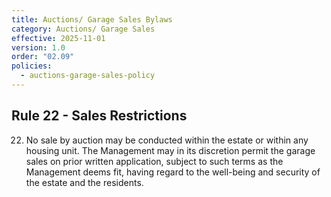 ```yaml
---
title: Auctions/ Garage Sales Bylaws
category: Auctions/ Garage Sales
effective: 2025-11-01
version: 1.0
order: "02.09"
policies:
  - auctions-garage-sales-policy
---
```


## Rule 22 - Sales Restrictions

22) No sale by auction may be conducted within the estate or within any housing unit. The Management may in its discretion permit the garage sales on prior written application, subject to such terms as the Management deems fit, having regard to the well-being and security of the estate and the residents.
